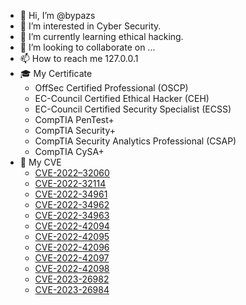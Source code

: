 - 👋 Hi, I’m @bypazs
- 👀 I’m interested in Cyber Security.
- 🌱 I’m currently learning ethical hacking.
- 💞️ I’m looking to collaborate on ...
- 📫 How to reach me 127.0.0.1
- 🎓 My Certificate
  - OffSec Certified Professional (OSCP)
  - EC-Council Certified Ethical Hacker (CEH)
  - EC-Council Certified Security Specialist (ECSS)
  - CompTIA PenTest+
  - CompTIA Security+
  - CompTIA Security Analytics Professional (CSAP)
  - CompTIA CySA+
- 👾 My CVE
  - [CVE-2022–32060](https://github.com/bypazs/CVE-2022-32060)
  - [CVE-2022-32114](https://github.com/bypazs/CVE-2022-32114)
  - [CVE-2022-34961](https://github.com/bypazs/CVE-2022-34961)
  - [CVE-2022-34962](https://github.com/bypazs/CVE-2022-34962)
  - [CVE-2022-34963](https://github.com/bypazs/CVE-2022-34963)
  - [CVE-2022-42094](https://github.com/bypazs/CVE-2022-42094)
  - [CVE-2022-42095](https://github.com/bypazs/CVE-2022-42095)
  - [CVE-2022-42096](https://github.com/bypazs/CVE-2022-42096)
  - [CVE-2022-42097](https://github.com/bypazs/CVE-2022-42097)
  - [CVE-2022-42098](https://github.com/bypazs/CVE-2022-42098)
  - [CVE-2023-26982](https://github.com/bypazs/CVE-2023-26982)
  - [CVE-2023-26984](https://github.com/bypazs/CVE-2023-26984)
<!---
bypazs/bypazs is a ✨ special ✨ repository because its `README.md` (this file) appears on your GitHub profile.
You can click the Preview link to take a look at your changes.
--->
